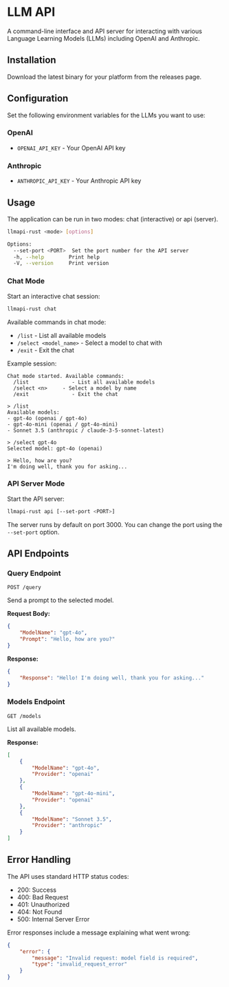 # LLM API

A command-line interface and API server for interacting with various Language Learning Models (LLMs) including OpenAI and Anthropic.

## Installation

Download the latest binary for your platform from the releases page.

## Configuration

Set the following environment variables for the LLMs you want to use:

### OpenAI
- `OPENAI_API_KEY` - Your OpenAI API key

### Anthropic
- `ANTHROPIC_API_KEY` - Your Anthropic API key

## Usage

The application can be run in two modes: chat (interactive) or api (server).

```bash
llmapi-rust <mode> [options]

Options:
  --set-port <PORT>  Set the port number for the API server
  -h, --help        Print help
  -V, --version     Print version
```

### Chat Mode

Start an interactive chat session:

```bash
llmapi-rust chat
```

Available commands in chat mode:
- `/list` - List all available models
- `/select <model_name>` - Select a model to chat with
- `/exit` - Exit the chat

Example session:
```
Chat mode started. Available commands:
  /list              - List all available models
  /select <n>     - Select a model by name
  /exit              - Exit the chat

> /list
Available models:
- gpt-4o (openai / gpt-4o)
- gpt-4o-mini (openai / gpt-4o-mini)
- Sonnet 3.5 (anthropic / claude-3-5-sonnet-latest)

> /select gpt-4o
Selected model: gpt-4o (openai)

> Hello, how are you?
I'm doing well, thank you for asking...
```

### API Server Mode

Start the API server:

```bash
llmapi-rust api [--set-port <PORT>]
```

The server runs by default on port 3000. You can change the port using the `--set-port` option.

## API Endpoints

### Query Endpoint

`POST /query`

Send a prompt to the selected model.

**Request Body:**
```json
{
    "ModelName": "gpt-4o",
    "Prompt": "Hello, how are you?"
}
```

**Response:**
```json
{
    "Response": "Hello! I'm doing well, thank you for asking..."
}
```

### Models Endpoint

`GET /models`

List all available models.

**Response:**
```json
[
    {
        "ModelName": "gpt-4o",
        "Provider": "openai"
    },
    {
        "ModelName": "gpt-4o-mini",
        "Provider": "openai"
    },
    {
        "ModelName": "Sonnet 3.5",
        "Provider": "anthropic"
    }
]
```

## Error Handling

The API uses standard HTTP status codes:
- 200: Success
- 400: Bad Request
- 401: Unauthorized
- 404: Not Found
- 500: Internal Server Error

Error responses include a message explaining what went wrong:
```json
{
    "error": {
        "message": "Invalid request: model field is required",
        "type": "invalid_request_error"
    }
}
